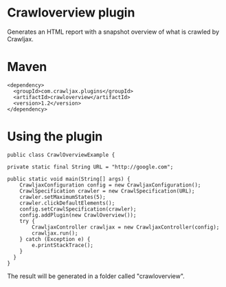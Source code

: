 Crawloverview plugin
====================

Generates an HTML report with a snapshot overview of what is crawled by Crawljax.

Maven
=====

    <dependency>
      <groupId>com.crawljax.plugins</groupId>
      <artifactId>crawloverview</artifactId>
      <version>1.2</version>
    </dependency>

Using the plugin
================
    public class CrawlOverviewExample {

    private static final String URL = "http://google.com";

	public static void main(String[] args) {
		CrawljaxConfiguration config = new CrawljaxConfiguration();
		CrawlSpecification crawler = new CrawlSpecification(URL);
		crawler.setMaximumStates(5);
		crawler.clickDefaultElements();
		config.setCrawlSpecification(crawler);
		config.addPlugin(new CrawlOverview());
		try {
			CrawljaxController crawljax = new CrawljaxController(config);
			crawljax.run();
		} catch (Exception e) {
			e.printStackTrace();
		}
	  }
    }

The result will be generated in a folder called "crawloverview".
